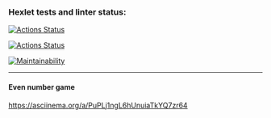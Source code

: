 ### Hexlet tests and linter status:
[![Actions Status](https://github.com/Lodo4ka/frontend-project-lvl1/workflows/hexlet-check/badge.svg)](https://github.com/Lodo4ka/frontend-project-lvl1/actions)

[![Actions Status](https://github.com/Lodo4ka/frontend-project-lvl1/workflows/Linter/badge.svg)](https://github.com/Lodo4ka/frontend-project-lvl1/actions)

[![Maintainability](https://api.codeclimate.com/v1/badges/a99a88d28ad37a79dbf6/maintainability)](https://codeclimate.com/github/codeclimate/codeclimate/maintainability)
****

#### Even number game
https://asciinema.org/a/PuPLj1ngL6hUnuiaTkYQ7zr64
